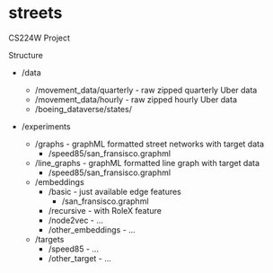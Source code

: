 # streets
CS224W Project

Structure
- /data
  - /movement_data/quarterly - raw zipped quarterly Uber data
  - /movement_data/hourly - raw zipped hourly Uber data
  - /boeing_dataverse/states/

- /experiments
  - /graphs - graphML formatted street networks with target data
    - /speed85/san_fransisco.graphml
  - /line_graphs - graphML formatted line graph with target data
    - /speed85/san_fransisco.graphml
  - /embeddings
    - /basic - just available edge features
      - /san_fransisco.graphml
    - /recursive - with RoleX feature
    - /node2vec - ...
    - /other_embeddings - ...
  - /targets
    - /speed85 - ...
    - /other_target - ...
